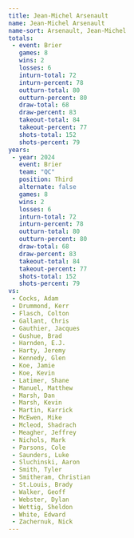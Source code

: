 ```yaml
---
title: Jean-Michel Arsenault
name: Jean-Michel Arsenault
name-sort: Arsenault, Jean-Michel
totals:
 - event: Brier
   games: 8
   wins: 2
   losses: 6
   inturn-total: 72
   inturn-percent: 78
   outturn-total: 80
   outturn-percent: 80
   draw-total: 68
   draw-percent: 83
   takeout-total: 84
   takeout-percent: 77
   shots-total: 152
   shots-percent: 79
years:
 - year: 2024
   event: Brier
   team: "QC"
   position: Third
   alternate: false
   games: 8
   wins: 2
   losses: 6
   inturn-total: 72
   inturn-percent: 78
   outturn-total: 80
   outturn-percent: 80
   draw-total: 68
   draw-percent: 83
   takeout-total: 84
   takeout-percent: 77
   shots-total: 152
   shots-percent: 79
vs:
 - Cocks, Adam
 - Drummond, Kerr
 - Flasch, Colton
 - Gallant, Chris
 - Gauthier, Jacques
 - Gushue, Brad
 - Harnden, E.J.
 - Harty, Jeremy
 - Kennedy, Glen
 - Koe, Jamie
 - Koe, Kevin
 - Latimer, Shane
 - Manuel, Matthew
 - Marsh, Dan
 - Marsh, Kevin
 - Martin, Karrick
 - McEwen, Mike
 - Mcleod, Shadrach
 - Meagher, Jeffrey
 - Nichols, Mark
 - Parsons, Cole
 - Saunders, Luke
 - Sluchinski, Aaron
 - Smith, Tyler
 - Smitheram, Christian
 - St.Louis, Brady
 - Walker, Geoff
 - Webster, Dylan
 - Wettig, Sheldon
 - White, Edward
 - Zachernuk, Nick
---
```

